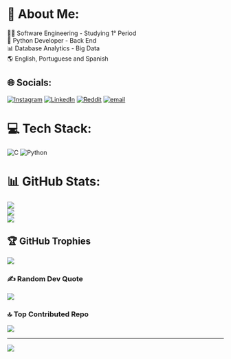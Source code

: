 # 💫 About Me:
👨‍💻 Software Engineering - Studying 1° Period<br>🐍 Python Developer  - Back End <br>📊 Database Analytics - Big Data <br>🌎 English, Portuguese and Spanish <br> 


## 🌐 Socials:
[![Instagram](https://img.shields.io/badge/Instagram-%23E4405F.svg?logo=Instagram&logoColor=white)](https://instagram.com/hikkicosilva) [![LinkedIn](https://img.shields.io/badge/LinkedIn-%230077B5.svg?logo=linkedin&logoColor=white)](https://linkedin.com/in/henriquecosilva) [![Reddit](https://img.shields.io/badge/Reddit-%23FF4500.svg?logo=Reddit&logoColor=white)](https://reddit.com/user/Warm-Operation-1601) [![email](https://img.shields.io/badge/Email-D14836?logo=gmail&logoColor=white)](mailto:henriquecosilva@outlook.com.br) 

# 💻 Tech Stack:
![C](https://img.shields.io/badge/c-%2300599C.svg?style=for-the-badge&logo=c&logoColor=white) ![Python](https://img.shields.io/badge/python-3670A0?style=for-the-badge&logo=python&logoColor=ffdd54)
# 📊 GitHub Stats:
![](https://github-readme-stats.vercel.app/api?username=hikicosilva&theme=dark&hide_border=false&include_all_commits=false&count_private=false)<br/>
![](https://nirzak-streak-stats.vercel.app/?user=hikicosilva&theme=dark&hide_border=false)<br/>
![](https://github-readme-stats.vercel.app/api/top-langs/?username=hikicosilva&theme=dark&hide_border=false&include_all_commits=false&count_private=false&layout=compact)

## 🏆 GitHub Trophies
![](https://github-profile-trophy.vercel.app/?username=hikicosilva&theme=gruvbox&no-frame=false&no-bg=false&margin-w=4)

### ✍️ Random Dev Quote
![](https://quotes-github-readme.vercel.app/api?type=horizontal&theme=dark)

### 🔝 Top Contributed Repo
![](https://github-contributor-stats.vercel.app/api?username=hikicosilva&limit=5&theme=dark&combine_all_yearly_contributions=true)

---
[![](https://visitcount.itsvg.in/api?id=hikicosilva&icon=0&color=0)](https://visitcount.itsvg.in)

<!-- Proudly created with GPRM ( https://gprm.itsvg.in ) -->
